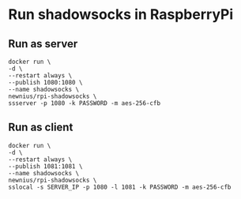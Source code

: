 # Run shadowsocks in RaspberryPi

## Run as server
```
docker run \
-d \
--restart always \
--publish 1080:1080 \
--name shadowsocks \
newnius/rpi-shadowsocks \
ssserver -p 1080 -k PASSWORD -m aes-256-cfb
```

## Run as client
```
docker run \
-d \
--restart always \
--publish 1081:1081 \
--name shadowsocks \
newnius/rpi-shadowsocks \
sslocal -s SERVER_IP -p 1080 -l 1081 -k PASSWORD -m aes-256-cfb
```
